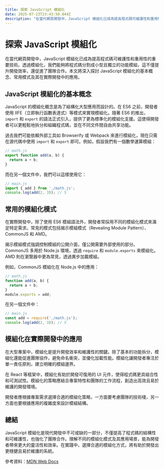 ```yaml
---
title: 探索 JavaScript 模組化
date: 2025-07-23T23:43:50.844Z
description: "在當代網頁開發中，JavaScript 模組化已成為提高程式碼可維護性和重用性的重要技術。透過模組化，我們能夠將程式碼分割成小型且獨立的功能模組，這不僅提升開發效率，還促進了團隊合作。本文將深入探討 JavaScript 模組化的基本概念、常用模式及其在實際開發中的應用。"
---
```


# 探索 JavaScript 模組化

在當代網頁開發中，JavaScript 模組化已成為提高程式碼可維護性和重用性的重要技術。透過模組化，我們能夠將程式碼分割成小型且獨立的功能模組，這不僅提升開發效率，還促進了團隊合作。本文將深入探討 JavaScript 模組化的基本概念、常用模式及其在實際開發中的應用。

## JavaScript 模組化的基本概念

JavaScript 的模組化概念是為了結構化大型應用而設計的。在 ES6 之前，開發者使用 IIFE（立即執行函數表達式）等模式來實現模組化。隨著 ES6 的推出，`import` 和 `export` 的語法正式引入，提供了更為標準化的模組化支援。這使得開發者可以更輕鬆地拆分和組織程式碼，並在不同文件間自由共享功能。

過去我們可能依賴外部工具如 Browserify 或 Webpack 來進行模組化，現在只需在源代碼中使用 `import` 和 `export` 即可。例如，假設我們有一個數學運算模組：

```javascript
// math.js
export function add(a, b) {
  return a + b;
}
```

而在另一個文件中，我們可以這樣使用它：

```javascript
// main.js
import { add } from './math.js';
console.log(add(2, 3)); // 5
```

## 常用的模組化模式

在實際開發中，除了使用 ES6 模組語法外，開發者常採用不同的模組化模式來滿足特定需求。常見的模式包括揭示模組模式（Revealing Module Pattern）、CommonJS 和 AMD。

揭示模組模式強調控制模組的公開介面，僅公開需要外部使用的部分。CommonJS 多用於 Node.js 環境，透過 `require` 和 `module.exports` 來模組化。AMD 則在瀏覽器中更為常見，透過異步加載模組。

例如，CommonJS 模組化在 Node.js 中的應用：

```javascript
// math.js
function add(a, b) {
  return a + b;
}
module.exports = add;
```

在另一個文件中：

```javascript
// main.js
const add = require('./math.js');
console.log(add(2, 3)); // 5
```

## 模組化在實際開發中的應用

在大型專案中，模組化是提升開發效率和維護性的關鍵。除了基本的功能拆分，模組化還能促進團隊協作，避免命名衝突，並優化加載性能。模組化讓開發者專注於單一責任原則，建立明確的模組邊界。

在 React 等框架中，模組化有助於開發可復用的 UI 元件，使得程式碼更具組合性和可測試性。模組化的策略應結合專案特性和團隊的工作流程，創造出高效且易於維護的開發環境。

開發者應根據專案需求選擇合適的模組化策略，一方面要考慮團隊的技術棧，另一方面也要根據應用的複雜度來設計模組結構。

## 總結

JavaScript 模組化是現代開發中不可或缺的一部分，不僅提高了程式碼的結構性和可維護性，也強化了團隊合作。理解不同的模組化模式及其應用場景，能為開發者帶來更大的靈活性和效率。在實踐中，選擇合適的模組化方式，將有助於開發出更穩健且易於維護的系統。

參考資料：[MDN Web Docs](https://developer.mozilla.org/zh-CN/docs/Web/JavaScript/Guide/Modules)